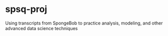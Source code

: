 # spsq-proj
Using transcripts from SpongeBob to practice analysis, modeling, and other advanced data science techniques
